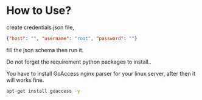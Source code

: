 # How to Use?

create credentials.json file,

```json
{"host": "", "username": "root", "password": ""}
```
fill the json schema
    then run it.

Do not forget the requirement python packages to install..

You have to install GoAccess nginx parser for your linux server, after then it will
works fine.
```bash
apt-get install goaccess -y
```